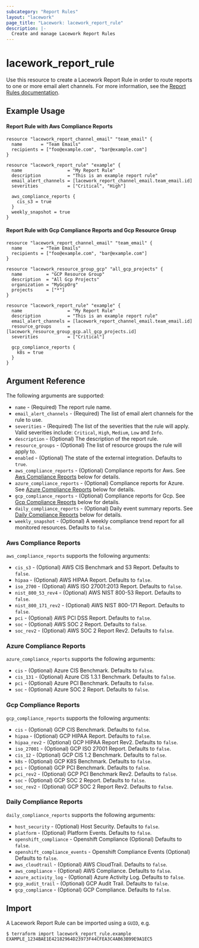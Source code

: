 ```yaml
---
subcategory: "Report Rules"
layout: "lacework"
page_title: "Lacework: lacework_report_rule"
description: |-
  Create and manage Lacework Report Rules
---
```


# lacework\_report\_rule

Use this resource to create a Lacework Report Rule in order to route reports to one or more email alert channels.
For more information, see the [Report Rules documentation](https://docs.lacework.com/report-rules).

## Example Usage

#### Report Rule with Aws Compliance Reports
```hcl
resource "lacework_report_channel_email" "team_email" {
  name       = "Team Emails"
  recipients = ["foo@example.com", "bar@example.com"]
}

resource "lacework_report_rule" "example" {
  name                 = "My Report Rule"
  description          = "This is an example report rule"
  email_alert_channels = [lacework_report_channel_email.team_email.id]
  severities           = ["Critical", "High"]

  aws_compliance_reports {
    cis_s3 = true
  }
  weekly_snapshot = true
}
```

#### Report Rule with Gcp Compliance Reports and Gcp Resource Group
```hcl
resource "lacework_report_channel_email" "team_email" {
  name       = "Team Emails"
  recipients = ["foo@example.com", "bar@example.com"]
}

resource "lacework_resource_group_gcp" "all_gcp_projects" {
  name         = "GCP Resource Group"
  description  = "All Gcp Projects"
  organization = "MyGcpOrg"
  projects     = ["*"]
}

resource "lacework_report_rule" "example" {
  name                 = "My Report Rule"
  description          = "This is an example report rule"
  email_alert_channels = [lacework_report_channel_email.team_email.id]
  resource_groups      = [lacework_resource_group_gcp.all_gcp_projects.id]
  severities           = ["Critical"]

  gcp_compliance_reports {
    k8s = true
  }
}
```

## Argument Reference

The following arguments are supported:

* `name` - (Required) The report rule name.
* `email_alert_channels` - (Required) The list of email alert channels for the rule to use.
* `severities` - (Required) The list of the severities that the rule will apply. Valid severities include: 
  `Critical`, `High`, `Medium`, `Low` and `Info`.
* `description` - (Optional) The description of the report rule.
* `resource_groups` - (Optional) The list of resource groups the rule will apply to.
* `enabled` - (Optional) The state of the external integration. Defaults to `true`.
* `aws_compliance_reports` - (Optional) Compliance reports for Aws. See [Aws Compliance Reports](#aws-compliance-reports) below for details.
* `azure_compliance_reports` - (Optional) Compliance reports for Azure. See [Azure Compliance Reports](#azure-compliance-reports) below for details.
* `gcp_compliance_reports` - (Optional) Compliance reports for Gcp. See [Gcp Compliance Reports](#gcp-compliance-reports) below for details.
* `daily_compliance_reports` - (Optional) Daily event summary reports. See [Daily Compliance Reports](#faily-compliance-reports) below for details.
* `weekly_snapshot` - (Optional) A weekly compliance trend report for all monitored resources. Defaults to `false`.

### Aws Compliance Reports

`aws_compliance_reports` supports the following arguments:

* `cis_s3` - (Optional) AWS CIS Benchmark and S3 Report. Defaults to `false`.
* `hipaa` - (Optional) AWS HIPAA Report. Defaults to `false`.
* `iso_2700` - (Optional) AWS ISO 27001:2013 Report. Defaults to `false`.
* `nist_800_53_rev4` - (Optional) AWS NIST 800-53 Report. Defaults to `false`.
* `nist_800_171_rev2` - (Optional) AWS NIST 800-171 Report. Defaults to `false`.
* `pci` - (Optional) AWS PCI DSS Report. Defaults to `false`.
* `soc` - (Optional) AWS SOC 2 Report. Defaults to `false`.
* `soc_rev2` - (Optional) AWS SOC 2 Report Rev2. Defaults to `false`.

### Azure Compliance Reports

`azure_compliance_reports` supports the following arguments:

* `cis` - (Optional) Azure CIS Benchmark. Defaults to `false`.
* `cis_131` - (Optional) Azure CIS 1.3.1 Benchmark. Defaults to `false`.
* `pci` - (Optional) Azure PCI Benchmark. Defaults to `false`.
* `soc` - (Optional) Azure SOC 2 Report. Defaults to `false`.

### Gcp Compliance Reports

`gcp_compliance_reports` supports the following arguments:

* `cis` - (Optional) GCP CIS Benchmark. Defaults to `false`.
* `hipaa` - (Optional) GCP HIPAA Report. Defaults to `false`.
* `hipaa_rev2` - (Optional) GCP HIPAA Report Rev2. Defaults to `false`.
* `iso_27001` - (Optional) GCP ISO 27001 Report. Defaults to `false`.
* `cis_12` - (Optional) GCP CIS 1.2 Benchmark. Defaults to `false`.
* `k8s` - (Optional) GCP K8S Benchmark. Defaults to `false`.
* `pci` - (Optional) GCP PCI Benchmark. Defaults to `false`.
* `pci_rev2` - (Optional) GCP PCI Benchmark Rev2. Defaults to `false`.
* `soc` - (Optional) GCP SOC 2 Report. Defaults to `false`.
* `soc_rev2` - (Optional) GCP SOC 2 Report Rev2. Defaults to `false`.

### Daily Compliance Reports

`daily_compliance_reports` supports the following arguments:

* `host_security` - (Optional) Host Security. Defaults to `false`.
* `platform` - (Optional) Platform Events. Defaults to `false`.
* `openshift_compliance` - Openshift Compliance (Optional) Defaults to `false`.
* `openshift_compliance_events` - Openshift Compliance Events (Optional) Defaults to `false`.
* `aws_cloudtrail` - (Optional) AWS CloudTrail. Defaults to `false`.
* `aws_compliance` - (Optional) AWS Compliance. Defaults to `false`.
* `azure_activity_log` - (Optional) Azure Activity Log. Defaults to `false`.
* `gcp_audit_trail` - (Optional) GCP Audit Trail. Defaults to `false`.
* `gcp_compliance` - (Optional) GCP Compliance. Defaults to `false`.

## Import

A Lacework Report Rule can be imported using a `GUID`, e.g.

```
$ terraform import lacework_report_rule.example EXAMPLE_1234BAE1E42182964D23973F44CFEA3C4AB63B99E9A1EC5
```
